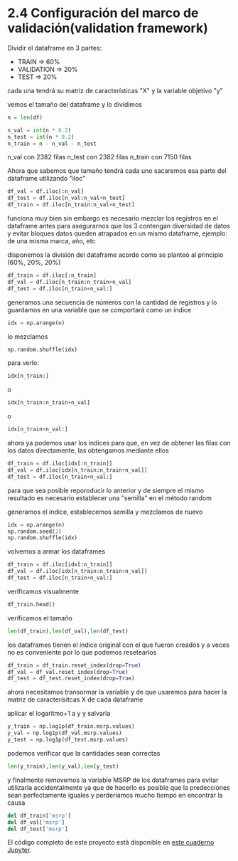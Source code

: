 # 2.4 Configuración del marco de validación(validation framework)


Dividir el dataframe en 3 partes:

- TRAIN => 60%
- VALIDATION => 20%
- TEST => 20%

cada una tendrá su matriz de características "X" y la variable objetivo "y"

vemos el tamaño del dataframe y lo dividimos

```python
n = len(df)

n_val = int(n * 0.2)
n_test = int(n * 0.2)
n_train = n - n_val - n_test
```
n_val con 2382 filas
n_test con 2382 filas
n_train con 7150 filas

Ahora que sabemos que tamaño tendrá cada uno sacaremos esa parte del dataframe utilizando "iloc"


```python
df_val = df.iloc[:n_val]
df_test = df.iloc[n_val:n_val+n_test]
df_train = df.iloc[n_train:n_val+n_test]
```


funciona muy bien sin embargo es necesario mezclar los registros en el dataframe antes para asegurarnos que los 3 contengan diversidad de datos y evitar bloques datos queden atrapados en un mismo dataframe, ejemplo: de una misma marca, año, etc

disponemos la división del dataframe acorde como se planteó al principio (60%, 20%, 20%)


```python
df_train = df.iloc[:n_train]
df_val = df.iloc[n_train:n_train+n_val]
df_test = df.iloc[n_train+n_val:]
```

generamos una secuencia de números con la cantidad de registros y lo guardamos en una variable que se comportará como un índice


```python
idx = np.arange(n)
```

lo mezclamos


```python
np.random.shuffle(idx)
```

para verlo:


```python
idx[n_train:]
```
o

```python
idx[n_train:n_train+n_val]
```
o

```python
idx[n_train+n_val:]
```


ahora ya podemos usar los índices para que, en vez de obtener las filas con los datos directamente, las obtengamos mediante ellos


```python
df_train = df.iloc[idx[:n_train]]
df_val = df.iloc[idx[n_train:n_train+n_val]]
df_test = df.iloc[n_train+n_val:]
```

para que sea posible reporoducir lo anterior y de siempre el mismo resultado es necesario establecer una "semilla" en el método random 

generamos el índice, establecemos semilla y mezclamos de nuevo


```python
idx = np.arange(n)
np.random.seed(2)
np.random.shuffle(idx)
```

volvemos a armar los dataframes


```python
df_train = df.iloc[idx[:n_train]]
df_val = df.iloc[idx[n_train:n_train+n_val]]
df_test = df.iloc[n_train+n_val:]
```

verificamos visualmente


```python
df_train.head()
```

verificamos el tamaño


```python
len(df_train),len(df_val),len(df_test)
```

los dataframes tienen el índice original con el que fueron creados y a veces no es conveniente por lo que podemos resetearlos

```python
df_train = df_train.reset_index(drop=True)
df_val = df_val.reset_index(drop=True)
df_test = df_test.reset_index(drop=True)
```

ahora necesitamos transormar la variable y de que usaremos para hacer la matriz de caracterísitcas X de cada dataframe

aplicar el logaritmo+1 a y y salvarla

```python
y_train = np.log1p(df_train.msrp.values)
y_val = np.log1p(df_val.msrp.values)
y_test = np.log1p(df_test.msrp.values)
```

podemos verificar que la cantidades sean correctas

```python
len(y_train),len(y_val),len(y_test)
```

y finalmente removemos la variable MSRP de los dataframes para evitar utilizarla accidentalmente ya que de hacerlo es posible que la predecciones sean perfectamente iguales y perderíamos mucho tiempo en encontrar la causa


```python
del df_train['msrp']
del df_val['msrp']
del df_test['msrp']
```


El código completo de este proyecto está disponible en [este cuaderno Jupyter](https://github.com/alexeygrigorev/mlbookcamp-code/blob/master/chapter-02-car-price/02-carprice.ipynb).